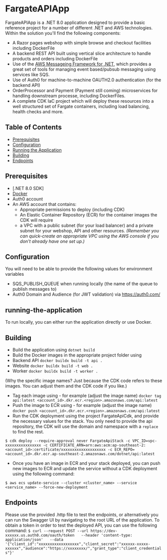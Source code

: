 # FargateAPIApp

FargateAPIApp is a .NET 8.0 application designed to provide a basic reference project for a number of different .NET and AWS technologies. Within the solution you'll find the following components: 
* A Razor pages webshop with simple browse and checkout facilities including DockerFile
* A backend REST API built using vertical slice architecture to handle products and orders including DockerFile
* Use of the [AWS Messageing Framework for .NET](https://github.com/awslabs/aws-dotnet-messaging), which provides a great set of tools for managing event based/pubsub messaging using services like SQS. 
* Use of Auth0 for machine-to-machine OAUTH2.0 authentication (for the backend API)
* OrderProcessor and Payment (Payment still coming) microservices for handling downstream processe, including DockerFiles. 
* A complete CDK IaC project which will deploy these resources into a well structured set of Fargate containers, including load balancing, health checks and more. 

## Table of Contents

- [Prerequisites](#prerequisites)
- [Configuration](#configuration)
- [Running the Application](#running-the-application)
- [Building](#building)
- [Endpoints](#endpoints)

## Prerequisites

- [.NET 8.0 SDK]
- [Docker](https://www.docker.com/get-started)
- Auth0 account
- An AWS account that contains:
  - Appropriate permissions to deploy (including CDK)
  - An Elastic Container Repository (ECR) for the container images the CDK will require
  - a VPC with a public subnet (for your load balancer) and a private subnet for your webshop, API and other resources. <i>(Remember you can quick-create an appropriate VPC using the AWS console if you don't already have one set up.)</i> 


## Configuration
You will need to be able to provide the following values for environment variables
- SQS_PUBLISH_QUEUE when running locally (the name of the queue to publish messages to)
- Auth0 Domain and Audience (for JWT validation) via https://auth0.com/

## running-the-application
To run locally, you can either run the application directly or use Docker. 

## Building
- Build the application using `dotnet build`
- Build the Docker images in the appropriate project folder using 
 - Backend API `docker buildx build -t api .`
 - Website `docker buildx build -t web .`
 - Worker `docker buildx build -t worker .`

(Why the specific image names? Just because the CDK code refers to these images. You can adjust them and the CDK code if you like.)

- Tag each image using  - for example (adjust the image name) `docker tag api:latest <account_id>.dkr.ecr.<region>.amazonaws.com/api:latest`
- Push the image to ECR using - for example (adjust the image name) `docker push <account_id>.dkr.ecr.<region>.amazonaws.com/api:latest`
- Run the CDK deployment using the project FargateApiCdk, and provide the necessary values for the stack. You only need to provide the api repository, the CDK will use the domain and namespace with a `replace` to find the rest.

`$ cdk deploy --require-approval never FargateApiStack -c VPC_ID=vpc-xxxxxxxxxxxxxxxx -c CERTIFICATE_ARN=arn:aws:acm:ap-southeast-2:<account_id>:certificate/xxxxxxxxxxxxxxxxxxxx -c ECR_REPO=<account_id>.dkr.ecr.ap-southeast-2.amazonaws.com/dotnet/api:latest`

- Once you have an image in ECR and your stack deployed, you can push new images to ECR and update the service without a CDK deployment using the following command:

`$ aws ecs update-service --cluster <cluster_name> --service <service_name> --force-new-deployment`

## Endpoints 
Please use the provided .http file to test the endpoints, or alternatively you can run the Swagger UI by navigating to the root URL of the application.
To obtain a token in order to test the deployed API, you can use the following command:
`
$ curl --request POST --url https://dev-xxxxxx.us.auth0.com/oauth/token   --header 'content-type: application/json'   --data '{"client_id":"xxxxxxxxxxxxxxxxxx","client_secret":"xxxxxx-xxxxx-xxxxxx","audience":"https://xxxxxxxx/","grant_type":"client_credentials"}'
`

    